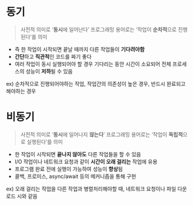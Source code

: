 # 동기

> 사전적 의미로 ‘**동시**에 일어난다’ 프로그래밍 용어로는 ‘작업이 **순차적**으로 진행된다’를 의미
> 
- 즉 한 작업이 시작되면 끝날 때까지 다른 작업들이 **기다려야함**
- **간단**하고 **직관적**인 코드를 짜기 좋다
- 여러 작업이 동시 실행되어야 할 경우 기다리는 동안 시간이 소요되어 전체 프로세스의 성능이 **저하**될 수 있음

ex) 순차적으로 진행되어야하는 작업, 작업간의 의존성이 높은 경우, 반드시 완료되고 해야하는 경우

# 비동기

> 사전적 의미로 ‘**동시**에 일어나지 **않는다**’ 프로그래밍 용어로는 ‘작업이 **독립적**으로 실행된다’를 의미
> 
- 한 작업이 시작되면 **끝나지 않아도** 다른 작업들을 할 수 있음
- I/O 작업이나 네트워크 요청과 같이 **시간이 오래 걸리는** 작업에 유용
- 프로그램 완료 전에 실행이 가능하여 성능이 **향상**됨
- 콜백, 프로미스, async/await 등의 메커니즘을 통해 구현

ex) 오래 걸리는 작업을 다른 작업과 병렬처리해야할 때, 네트워크 요청이나 파일 다운로드 시와 같음
